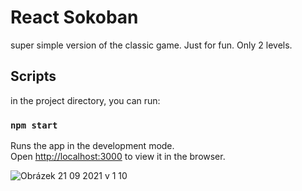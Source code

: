 # React Sokoban
super simple version of the classic game. Just for fun. Only 2 levels.

## Scripts

in the project directory, you can run:

### `npm start`

Runs the app in the development mode.\
Open [http://localhost:3000](http://localhost:3000) to view it in the browser.

![Obrázek 21 09 2021 v 1 10](https://user-images.githubusercontent.com/90913755/134088353-8d3160f4-874b-4a01-9a83-57b4c71628a1.jpg)

